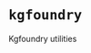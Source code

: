 # `kgfoundry`

Kgfoundry utilities

<!-- START doctoc generated TOC please keep comment here to allow auto update -->
<!-- END doctoc generated TOC please keep comment here to allow auto update -->
<!-- agent:readme v1 sha:7ec04ff0de15b4ab6cf0b39b512d4f4c3c97054d content:a0f4a10b0308 -->
